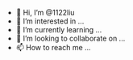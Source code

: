 - 👋 Hi, I’m @1122liu
- 👀 I’m interested in ...
- 🌱 I’m currently learning ...
- 💞️ I’m looking to collaborate on ...
- 📫 How to reach me ...

<!---
1122liu/1122liu is a ✨ special ✨ repository because its `README.md` (this file) appears on your GitHub profile.
You can click the Preview link to take a look at your changes.
--->
